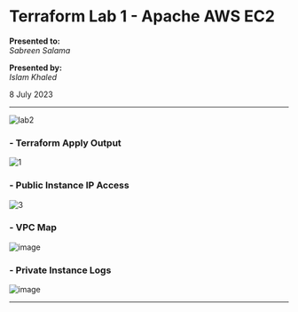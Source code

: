 # Terraform Lab 1 - Apache AWS EC2

**Presented to:**    
_Sabreen Salama_    

**Presented by:**   
_Islam Khaled_    

8 July 2023

-----------------------------------------
![lab2](https://github.com/eslamkhaled560/terraform-bastion-server/assets/54172897/172ba1d3-a2f2-421e-8734-a81b60b7f39f)

### - Terraform Apply Output

![1](https://github.com/eslamkhaled560/terraform-bastion-server/assets/54172897/f51c7164-b0d1-44dd-baf4-9c5912db77d6)

### - Public Instance IP Access
![3](https://github.com/eslamkhaled560/terraform-bastion-server/assets/54172897/adc76ba8-dae2-424c-b4f9-02daf58062ec)

### - VPC Map

![image](https://github.com/eslamkhaled560/terraform-bastion-server/assets/54172897/fed37c60-c448-4efd-b5b1-2df887c507b1)


### - Private Instance Logs
![image](https://github.com/eslamkhaled560/terraform-bastion-server/assets/54172897/a4919d67-71d7-40d8-98b8-7675f0bfff70)

-----------------------------------------
